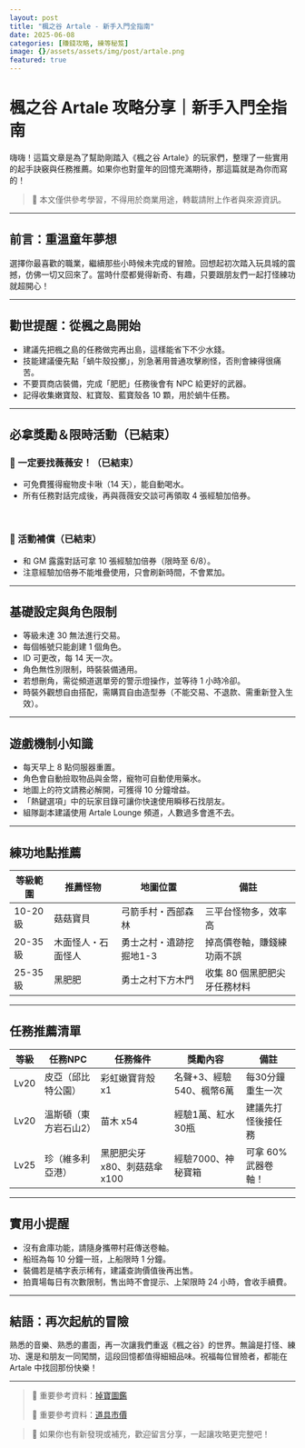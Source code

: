 ```yaml
---
layout: post
title: "楓之谷 Artale - 新手入門全指南"
date: 2025-06-08
categories: [賺錢攻略, 練等秘笈]
image: {}/assets/assets/img/post/artale.png
featured: true
---
```

# 楓之谷 Artale 攻略分享｜新手入門全指南

嗨嗨！這篇文章是為了幫助剛踏入《楓之谷 Artale》的玩家們，整理了一些實用的起手訣竅與任務推薦。如果你也對童年的回憶充滿期待，那這篇就是為你而寫的！

> 📌 本文僅供參考學習，不得用於商業用途，轉載請附上作者與來源資訊。

---

## 前言：重溫童年夢想

選擇你最喜歡的職業，繼續那些小時候未完成的冒險。回想起初次踏入玩具城的震撼，仿佛一切又回來了。當時什麼都覺得新奇、有趣，只要跟朋友們一起打怪練功就超開心！

---

## 勸世提醒：從楓之島開始

* 建議先把楓之島的任務做完再出島，這樣能省下不少水錢。
* 技能建議優先點「蝸牛殼投擲」，別急著用普通攻擊刷怪，否則會練得很痛苦。
* 不要買商店裝備，完成「肥肥」任務後會有 NPC 給更好的武器。
* 記得收集嫩寶殼、紅寶殼、藍寶殼各 10 顆，用於蝸牛任務。

---

## 必拿獎勵＆限時活動（已結束）

### 🎁 一定要找薇薇安！（已結束）

* 可免費獲得寵物皮卡啾（14 天），能自動喝水。
* 所有任務對話完成後，再與薇薇安交談可再領取 4 張經驗加倍券。

<br>


### 🎉 活動補償（已結束）

* 和 GM 露露對話可拿 10 張經驗加倍券（限時至 6/8）。
* 注意經驗加倍券不能堆疊使用，只會刷新時間，不會累加。

---

## 基礎設定與角色限制


* 等級未達 30 無法進行交易。
* 每個帳號只能創建 1 個角色。
* ID 可更改，每 14 天一次。
* 角色無性別限制，時裝裝備通用。
* 若想刪角，需從頻道選單旁的警示燈操作，並等待 1 小時冷卻。
* 時裝外觀想自由搭配，需購買自由造型券（不能交易、不退款、需重新登入生效）。

---

## 遊戲機制小知識

* 每天早上 8 點伺服器重置。
* 角色會自動撿取物品與金幣，寵物可自動使用藥水。
* 地圖上的符文請務必解開，可獲得 10 分鐘增益。
* 「熱鍵選項」中的玩家目錄可讓你快速使用瞬移石找朋友。
* 組隊副本建議使用 Artale Lounge 頻道，人數過多會進不去。

---

## 練功地點推薦


| 等級範圍   | 推薦怪物      | 地圖位置          | 備註               |
| ------ | --------- | ------------- | ---------------- |
| 10-20級 | 菇菇寶貝      | 弓箭手村・西部森林     | 三平台怪物多，效率高       |
| 20-35級 | 木面怪人・石面怪人 | 勇士之村・遺跡挖掘地1-3 | 掉高價卷軸，賺錢練功兩不誤    |
| 25-35級 | 黑肥肥       | 勇士之村下方木門      | 收集 80 個黑肥肥尖牙任務材料 |

---

## 任務推薦清單

| 等級   | 任務NPC       | 任務條件                | 獎勵內容            | 備註           |
| ---- | ----------- | ------------------- | --------------- | ------------ |
| Lv20 | 皮亞（邱比特公園）   | 彩虹嫩寶背殼 x1           | 名聲+3、經驗540、楓幣6萬 | 每30分鐘重生一次    |
| Lv20 | 溫斯頓（東方岩石山2） | 苗木 x54              | 經驗1萬、紅水30瓶      | 建議先打怪後接任務    |
| Lv25 | 珍（維多利亞港）    | 黑肥肥尖牙 x80、刺菇菇傘 x100 | 經驗7000、神秘寶箱     | 可拿 60% 武器卷軸！ |

---

## 實用小提醒

* 沒有倉庫功能，請隨身攜帶村莊傳送卷軸。
* 船班為每 10 分鐘一班，上船限時 1 分鐘。
* 裝備若是橘字表示稀有，建議查詢價值後再出售。
* 拍賣場每日有次數限制，售出時不會提示、上架限時 24 小時，會收手續費。

---

## 結語：再次起航的冒險

熟悉的音樂、熟悉的畫面，再一次讓我們重返《楓之谷》的世界。無論是打怪、練功、還是和朋友一同闖關，這段回憶都值得細細品味。祝福每位冒險者，都能在 Artale 中找回那份快樂！


---

> 📌 重要參考資料：[掉寶圖鑑](https://ai-smart-news.github.io/Artale/drop/)
>
> 📌 重要參考資料：[道具市價](https://ai-smart-news.github.io/Artale/marketprice/)

> 💬 如果你也有新發現或補充，歡迎留言分享，一起讓攻略更完整吧！
